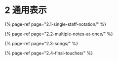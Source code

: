 # 2 通用表示

{% page-ref page="2.1-single-staff-notation/" %}

{% page-ref page="2.2-multiple-notes-at-once/" %}

{% page-ref page="2.3-songs/" %}

{% page-ref page="2.4-final-touches/" %}



